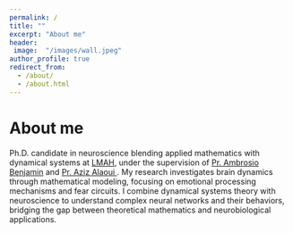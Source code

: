 ```yaml
---
permalink: /
title: ""
excerpt: "About me"
header:
 image:  "/images/wall.jpeg"
author_profile: true
redirect_from: 
  - /about/
  - /about.html
---
```


About me
=======
Ph.D. candidate in neuroscience blending applied mathematics with dynamical systems at  <a href="https://lmah.univ-lehavre.fr/">LMAH</a>, under the supervision of <a href="https://lmah.univ-lehavre.fr/~ambrosio/"> Pr. Ambrosio Benjamin</a> and <a href="https://lmah.univ-lehavre.fr/~alaoui/">Pr. Aziz Alaoui </a>. My research investigates brain dynamics through mathematical modeling, focusing on emotional processing mechanisms and fear circuits. I combine dynamical systems theory with neuroscience to understand complex neural networks and their behaviors, bridging the gap between theoretical mathematics and neurobiological applications.
